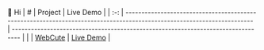 👋 Hi
|  #  | Project                                                                                                                | Live Demo                                                                        |
| :-: | ---------------------------------------------------------------------------------------------------------------------- | -------------------------------------------------------------------------------- |
|   | [WebCute](https://github.com/HoangPhanThuyDuong/Happy-Birthday)                               | [Live Demo](https://hoangphanthuyduong.github.io/Happy-Birthday/)               |
